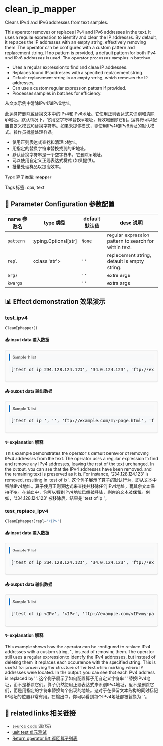 # clean_ip_mapper

Cleans IPv4 and IPv6 addresses from text samples.

This operator removes or replaces IPv4 and IPv6 addresses in the text. It uses a regular expression to identify and clean the IP addresses. By default, it replaces the IP addresses with an empty string, effectively removing them. The operator can be configured with a custom pattern and replacement string. If no pattern is provided, a default pattern for both IPv4 and IPv6 addresses is used. The operator processes samples in batches.

- Uses a regular expression to find and clean IP addresses.
- Replaces found IP addresses with a specified replacement string.
- Default replacement string is an empty string, which removes the IP addresses.
- Can use a custom regular expression pattern if provided.
- Processes samples in batches for efficiency.

从文本示例中清除IPv4和IPv6地址。

此运算符删除或替换文本中的IPv4和IPv6地址。它使用正则表达式来识别和清除ip地址。默认情况下，它用空字符串替换ip地址，有效地删除它们。运算符可以配置自定义模式和替换字符串。如果未提供模式，则使用IPv4和IPv6地址的默认模式。操作员批量处理样品。

- 使用正则表达式查找和清理ip地址。
- 用指定的替换字符串替换找到的IP地址。
- 默认替换字符串是一个空字符串，它删除ip地址。
- 可以使用自定义正则表达式模式 (如果提供)。
- 批量处理样品以提高效率。

Type 算子类型: **mapper**

Tags 标签: cpu, text

## 🔧 Parameter Configuration 参数配置
| name 参数名 | type 类型 | default 默认值 | desc 说明 |
|--------|------|--------|------|
| `pattern` | typing.Optional[str] | `None` | regular expression pattern to search for within text. |
| `repl` | <class 'str'> | `''` | replacement string, default is empty string. |
| `args` |  | `''` | extra args |
| `kwargs` |  | `''` | extra args |

## 📊 Effect demonstration 效果演示
### test_ipv4
```python
CleanIpMapper()
```

#### 📥 input data 输入数据
<div class="sample-card" style="border:1px solid #ddd; padding:12px; margin:8px 0; border-radius:6px; background:#fafafa; box-shadow:0 1px 3px rgba(0,0,0,0.1);"><div class="sample-header" style="background:#f8f9fa; padding:4px 8px; margin-bottom:6px; border-radius:3px; font-size:0.9em; color:#666; border-left:3px solid #007acc;"><strong>Sample 1:</strong> list</div><pre style="padding:6px; background:#f6f8fa; border-radius:4px; overflow-x:auto; white-space:pre; word-wrap:normal;">[&#x27;test of ip 234.128.124.123&#x27;, &#x27;34.0.124.123&#x27;, &#x27;ftp://example.com/188.46.244.216my-page.html&#x27;, &#x27;ft174.1421.237.246my&#x27;]</pre></div>

#### 📤 output data 输出数据
<div class="sample-card" style="border:1px solid #ddd; padding:12px; margin:8px 0; border-radius:6px; background:#fafafa; box-shadow:0 1px 3px rgba(0,0,0,0.1);"><div class="sample-header" style="background:#f8f9fa; padding:4px 8px; margin-bottom:6px; border-radius:3px; font-size:0.9em; color:#666; border-left:3px solid #007acc;"><strong>Sample 1:</strong> list</div><pre style="padding:6px; background:#f6f8fa; border-radius:4px; overflow-x:auto; white-space:pre; word-wrap:normal;">[&#x27;test of ip &#x27;, &#x27;&#x27;, &#x27;ftp://example.com/my-page.html&#x27;, &#x27;ft174.1421.237.246my&#x27;]</pre></div>

#### ✨ explanation 解释
This example demonstrates the operator's default behavior of removing IPv4 addresses from the text. The operator uses a regular expression to find and remove any IPv4 addresses, leaving the rest of the text unchanged. In the output, you can see that the IPv4 addresses have been removed, and the remaining text is preserved as it is. For instance, '234.128.124.123' is removed, resulting in 'test of ip '.
这个例子展示了算子的默认行为，即从文本中移除IPv4地址。算子使用正则表达式来查找并移除任何IPv4地址，而其余文本保持不变。在输出中，你可以看到IPv4地址已经被移除，剩余的文本被保留。例如，'234.128.124.123' 被移除后，结果是 'test of ip '。

### test_replace_ipv4
```python
CleanIpMapper(repl='<IP>')
```

#### 📥 input data 输入数据
<div class="sample-card" style="border:1px solid #ddd; padding:12px; margin:8px 0; border-radius:6px; background:#fafafa; box-shadow:0 1px 3px rgba(0,0,0,0.1);"><div class="sample-header" style="background:#f8f9fa; padding:4px 8px; margin-bottom:6px; border-radius:3px; font-size:0.9em; color:#666; border-left:3px solid #007acc;"><strong>Sample 1:</strong> list</div><pre style="padding:6px; background:#f6f8fa; border-radius:4px; overflow-x:auto; white-space:pre; word-wrap:normal;">[&#x27;test of ip 234.128.124.123&#x27;, &#x27;34.0.124.123&#x27;, &#x27;ftp://example.com/188.46.244.216my-page.html&#x27;, &#x27;ft174.1421.237.246my&#x27;]</pre></div>

#### 📤 output data 输出数据
<div class="sample-card" style="border:1px solid #ddd; padding:12px; margin:8px 0; border-radius:6px; background:#fafafa; box-shadow:0 1px 3px rgba(0,0,0,0.1);"><div class="sample-header" style="background:#f8f9fa; padding:4px 8px; margin-bottom:6px; border-radius:3px; font-size:0.9em; color:#666; border-left:3px solid #007acc;"><strong>Sample 1:</strong> list</div><pre style="padding:6px; background:#f6f8fa; border-radius:4px; overflow-x:auto; white-space:pre; word-wrap:normal;">[&#x27;test of ip &lt;IP&gt;&#x27;, &#x27;&lt;IP&gt;&#x27;, &#x27;ftp://example.com/&lt;IP&gt;my-page.html&#x27;, &#x27;ft174.1421.237.246my&#x27;]</pre></div>

#### ✨ explanation 解释
This example shows how the operator can be configured to replace IPv4 addresses with a custom string, '<IP>', instead of removing them. The operator still uses a regular expression to identify the IPv4 addresses, but instead of deleting them, it replaces each occurrence with the specified string. This is useful for preserving the structure of the text while marking where IP addresses were located. In the output, you can see that each IPv4 address is replaced by '<IP>'.
这个例子展示了如何配置算子用自定义字符串 '<IP>' 替换IPv4地址，而不是移除它们。算子仍然使用正则表达式来识别IPv4地址，但不是删除它们，而是用指定的字符串替换每个出现的地址。这对于在保留文本结构的同时标记IP地址的位置非常有用。在输出中，你可以看到每个IPv4地址都被替换为 '<IP>'。


## 🔗 related links 相关链接
- [source code 源代码](../../../data_juicer/ops/mapper/clean_ip_mapper.py)
- [unit test 单元测试](../../../tests/ops/mapper/test_clean_ip_mapper.py)
- [Return operator list 返回算子列表](../../Operators.md)